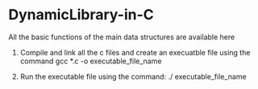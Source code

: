 # DynamicLibrary-in-C
All the basic functions of the main data structures are available here

1. Compile and link all the c files and create an execuatble file using the command
  gcc *.c -o executable_file_name

2. Run the executable file using the command:
  ./ executable_file_name
  
